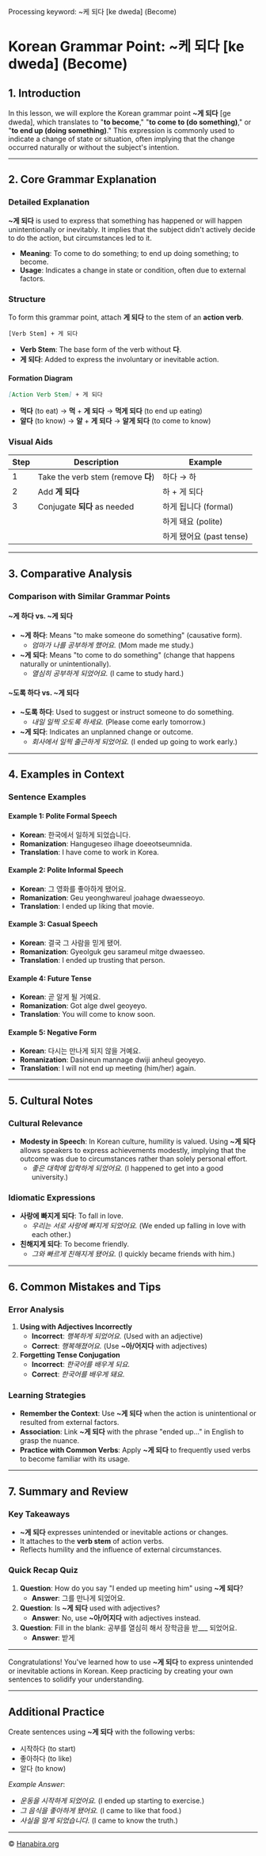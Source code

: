 Processing keyword: ~케 되다 [ke dweda] (Become)
# Korean Grammar Point: ~케 되다 [ke dweda] (Become)

## 1. Introduction
In this lesson, we will explore the Korean grammar point **~게 되다** [ge dweda], which translates to "**to become**," "**to come to (do something)**," or "**to end up (doing something)**." This expression is commonly used to indicate a change of state or situation, often implying that the change occurred naturally or without the subject's intention.

---
## 2. Core Grammar Explanation
### Detailed Explanation
**~게 되다** is used to express that something has happened or will happen unintentionally or inevitably. It implies that the subject didn't actively decide to do the action, but circumstances led to it.
- **Meaning**: To come to do something; to end up doing something; to become.
- **Usage**: Indicates a change in state or condition, often due to external factors.
### Structure
To form this grammar point, attach **게 되다** to the stem of an **action verb**.
```
[Verb Stem] + 게 되다
```
- **Verb Stem**: The base form of the verb without **다**.
- **게 되다**: Added to express the involuntary or inevitable action.
#### Formation Diagram
```markdown
[Action Verb Stem] + 게 되다
```
- **먹다** (to eat) → **먹** + **게 되다** → **먹게 되다** (to end up eating)
- **알다** (to know) → **알** + **게 되다** → **알게 되다** (to come to know)
### Visual Aids

| Step | Description                                | Example               |
|------|--------------------------------------------|-----------------------|
| 1    | Take the verb stem (remove **다**)         | 하다 → 하             |
| 2    | Add **게 되다**                            | 하 + 게 되다          |
| 3    | Conjugate **되다** as needed               | 하게 됩니다 (formal)   |
|      |                                            | 하게 돼요 (polite)     |
|      |                                            | 하게 됐어요 (past tense)|

---
## 3. Comparative Analysis
### Comparison with Similar Grammar Points
#### ~게 하다 vs. ~게 되다
- **~게 하다**: Means "to make someone do something" (causative form).
  - *엄마가 나를 공부하게 했어요.* (Mom made me study.)
- **~게 되다**: Means "to come to do something" (change that happens naturally or unintentionally).
  - *열심히 공부하게 되었어요.* (I came to study hard.)
#### ~도록 하다 vs. ~게 되다
- **~도록 하다**: Used to suggest or instruct someone to do something.
  - *내일 일찍 오도록 하세요.* (Please come early tomorrow.)
- **~게 되다**: Indicates an unplanned change or outcome.
  - *회사에서 일찍 출근하게 되었어요.* (I ended up going to work early.)
---
## 4. Examples in Context
### Sentence Examples
#### Example 1: Polite Formal Speech
- **Korean**: 한국에서 일하게 되었습니다.
- **Romanization**: Hangugeseo ilhage doeeotseumnida.
- **Translation**: I have come to work in Korea.
#### Example 2: Polite Informal Speech
- **Korean**: 그 영화를 좋아하게 됐어요.
- **Romanization**: Geu yeonghwareul joahage dwaesseoyo.
- **Translation**: I ended up liking that movie.
#### Example 3: Casual Speech
- **Korean**: 결국 그 사람을 믿게 됐어.
- **Romanization**: Gyeolguk geu sarameul mitge dwaesseo.
- **Translation**: I ended up trusting that person.
#### Example 4: Future Tense
- **Korean**: 곧 알게 될 거예요.
- **Romanization**: Got alge dwel geoyeyo.
- **Translation**: You will come to know soon.
#### Example 5: Negative Form
- **Korean**: 다시는 만나게 되지 않을 거예요.
- **Romanization**: Dasineun mannage dwiji anheul geoyeyo.
- **Translation**: I will not end up meeting (him/her) again.
---
## 5. Cultural Notes
### Cultural Relevance
- **Modesty in Speech**: In Korean culture, humility is valued. Using **~게 되다** allows speakers to express achievements modestly, implying that the outcome was due to circumstances rather than solely personal effort.
  - *좋은 대학에 입학하게 되었어요.* (I happened to get into a good university.)
### Idiomatic Expressions
- **사랑에 빠지게 되다**: To fall in love.
  - *우리는 서로 사랑에 빠지게 되었어요.* (We ended up falling in love with each other.)
- **친해지게 되다**: To become friendly.
  - *그와 빠르게 친해지게 됐어요.* (I quickly became friends with him.)
---
## 6. Common Mistakes and Tips
### Error Analysis
1. **Using with Adjectives Incorrectly**
   - **Incorrect**: *행복하게 되었어요.* (Used with an adjective)
   - **Correct**: *행복해졌어요.* (Use **~아/어지다** with adjectives)
2. **Forgetting Tense Conjugation**
   - **Incorrect**: *한국어를 배우게 되요.*
   - **Correct**: *한국어를 배우게 돼요.*
### Learning Strategies
- **Remember the Context**: Use **~게 되다** when the action is unintentional or resulted from external factors.
- **Association**: Link **~게 되다** with the phrase "ended up..." in English to grasp the nuance.
- **Practice with Common Verbs**: Apply **~게 되다** to frequently used verbs to become familiar with its usage.
---
## 7. Summary and Review
### Key Takeaways
- **~게 되다** expresses unintended or inevitable actions or changes.
- It attaches to the **verb stem** of action verbs.
- Reflects humility and the influence of external circumstances.
### Quick Recap Quiz
1. **Question**: How do you say "I ended up meeting him" using **~게 되다**?
   - **Answer**: 그를 만나게 되었어요.
2. **Question**: Is **~게 되다** used with adjectives?
   - **Answer**: No, use **~아/어지다** with adjectives instead.
3. **Question**: Fill in the blank: 공부를 열심히 해서 장학금을 받___ 되었어요.
   - **Answer**: 받게
---
Congratulations! You've learned how to use **~게 되다** to express unintended or inevitable actions in Korean. Keep practicing by creating your own sentences to solidify your understanding.

---
## Additional Practice
Create sentences using **~게 되다** with the following verbs:
- 시작하다 (to start)
- 좋아하다 (to like)
- 알다 (to know)

*Example Answer*:
- *운동을 시작하게 되었어요.* (I ended up starting to exercise.)
- *그 음식을 좋아하게 됐어요.* (I came to like that food.)
- *사실을 알게 되었습니다.* (I came to know the truth.)


---
© [Hanabira.org](https://hanabira.org)
